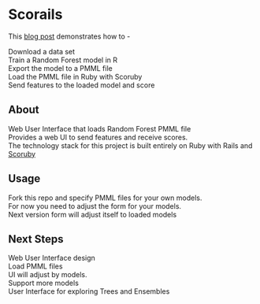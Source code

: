 # Scorails

This <a href="https://medium.com/@aschers/deploy-machine-learning-models-from-r-research-to-ruby-go-production-with-pmml-b41e79445d3d">blog post</a> demonstrates how to - 

Download a data set                                    <br>
Train a Random Forest model in R  <br>
Export the model to a PMML file                    <br>
Load the PMML file in Ruby with Scoruby  <br>
Send features to the loaded model and score 

## About  
Web User Interface that loads Random Forest PMML file   <br>
Provides a web UI to send features and receive scores. <br>
The technology stack for this project is built entirely on Ruby with Rails and <a href="https://github.com/asafschers/scoruby">Scoruby</a><br>
## Usage
Fork this repo and specify PMML files for your own models.         
For now you need to adjust the form for your models.          
Next version form will adjust itself to loaded models

## Next Steps                                                        
Web User Interface design                                                     <br>
Load PMML files                                                   <br>
UI will adjust by models.                                         <br>
Support more models                                               <br>
User Interface for exploring Trees and Ensembles                              <br>



